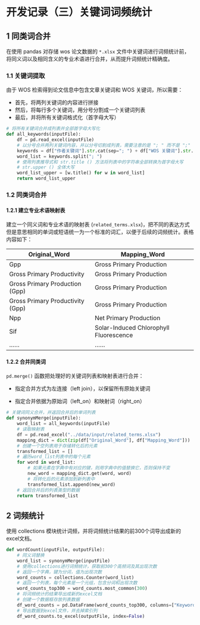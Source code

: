 # 开发记录（三）关键词词频统计



## 1 同类词合并

在使用 pandas 对存储 wos 论文数据的 `*.xlsx` 文件中关键词进行词频统计前，将同义词以及相同含义的专业术语进行合并，从而提升词频统计精确度。

### 1.1 关键词提取

由于 WOS 检索得到论文信息中包含文章关键词和 WOS 关键词，所以需要：

- 首先，将两列关键词的内容进行拼接
- 然后，将每行多个关键词，用分号分割成一个关键词列表
- 最后，并将所有关键词格式化（首字母大写）

```python
# 将所有关键词合并成列表并全部首字母大写化
def all_keywords(inputFile):
    df = pd.read_excel(inputFile)
    # 以分号合并两列关键词内容，并以分号切割成列表，需要注意的是 "; " 而不是 ";"
    keywords = df["作者关键词"].str.cat(sep="; ") + df["WOS 关键词"].str.cat(sep="; ")
    word_list = keywords.split("; ")
    # 使用列表推导式和 str.title () 方法将列表中的字符串全部转换为首字母大写
    # str.upper () 全体大写
    word_list_upper = [w.title() for w in word_list]
    return word_list_upper
```

### 1.2 同类词合并

#### 1.2.1 建立专业术语映射表

建立一个同义词和专业术语的映射表 (`related_terms.xlsx`)，把不同的表达方式但是意思相同的单词或短语统一为一个标准的词汇，以便于后续的词频统计。表格内容如下：

| Original_Word                     | Mapping_Word                           |
| --------------------------------- | -------------------------------------- |
| Gpp                               | Gross Primary Production               |
| Gross Primary Productivity        | Gross Primary Production               |
| Gross Primary Production (Gpp)    | Gross Primary Production               |
| Gross Primary Productivity  (Gpp) | Gross Primary Production               |
| Npp                               | Net Primary Production                 |
| Sif                               | Solar-Induced Chlorophyll Fluorescence |
| ……                                | ……                                     |

#### 1.2.2 合并同类词

 `pd.merge()` 函数把处理好的关键词列表和映射表进行合并：

- 指定合并方式为左连接（left join），以保留所有原始关键词

- 指定合并依据为原始词（left_on）和映射词（right_on）

```python
# 关键词同义合并，并返回合并后的单词列表
def synonymMerge(inputFile):
    word_list = all_keywords(inputFile)
    # 读取映射表
    df = pd.read_excel("../data/input/related_terms.xlsx")
    mapping_dict = dict(zip(df["Original_Word"], df["Mapping_Word"]))
    # 创建一个空列表用于存储转化后的元素
    transformed_list = []
    # 遍历word_list列表中的每个元素
    for word in word_list:
        # 如果元素在字典中有对应的键，则用字典中的值替换它，否则保持不变
        new_word = mapping_dict.get(word, word)
        # 将转化后的元素添加到新列表中
        transformed_list.append(new_word)    
    # 返回合并后的列表类型的数据
    return transformed_list
```



## 2 词频统计

使用 collections 模块统计词频，并将词频统计结果的前300个词导出成新的excel文档。

```python
def wordCount(inputFile, outputFile):
    # 同义词替换
    word_list = synonymMerge(inputFile)
    # 使用collections进行词频统计，获取前300个高频词及其出现次数
    # 返回一个字典，键为分词，值为出现次数
    word_counts = collections.Counter(word_list)
    # 返回一个列表，每个元素是一个元组，包含分词和出现次数
    word_counts_top300 = word_counts.most_common(300)
    # 将词频统计的结果导出成新的excel文档
    # 创建一个数据框存放列表数据
    df_word_counts = pd.DataFrame(word_counts_top300, columns=["Keyword", "Count"])
    # 导出数据到excel文件，并去掉索引列
    df_word_counts.to_excel(outputFile, index=False)
```





